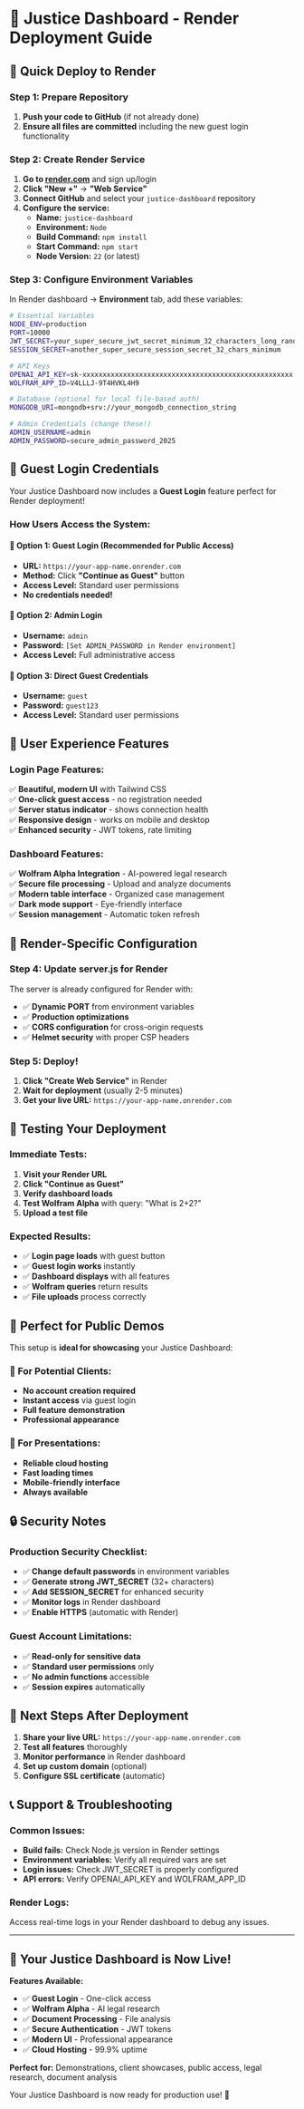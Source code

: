 # 🚀 Justice Dashboard - Render Deployment Guide

## 🎯 **Quick Deploy to Render**

### **Step 1: Prepare Repository**

1. **Push your code to GitHub** (if not already done)
2. **Ensure all files are committed** including the new guest login functionality

### **Step 2: Create Render Service**

1. **Go to [render.com](https://render.com)** and sign up/login
2. **Click "New +"** → **"Web Service"**
3. **Connect GitHub** and select your `justice-dashboard` repository
4. **Configure the service:**
   - **Name:** `justice-dashboard`
   - **Environment:** `Node`
   - **Build Command:** `npm install`
   - **Start Command:** `npm start`
   - **Node Version:** `22` (or latest)

### **Step 3: Configure Environment Variables**

In Render dashboard → **Environment** tab, add these variables:

```bash
# Essential Variables
NODE_ENV=production
PORT=10000
JWT_SECRET=your_super_secure_jwt_secret_minimum_32_characters_long_random_string
SESSION_SECRET=another_super_secure_session_secret_32_chars_minimum

# API Keys
OPENAI_API_KEY=sk-xxxxxxxxxxxxxxxxxxxxxxxxxxxxxxxxxxxxxxxxxxxxxxxxxxxx
WOLFRAM_APP_ID=V4LLLJ-9T4HVKL4H9

# Database (optional for local file-based auth)
MONGODB_URI=mongodb+srv://your_mongodb_connection_string

# Admin Credentials (change these!)
ADMIN_USERNAME=admin
ADMIN_PASSWORD=secure_admin_password_2025
```

## 🔐 **Guest Login Credentials**

Your Justice Dashboard now includes a **Guest Login** feature perfect for Render deployment!

### **How Users Access the System:**

#### **🎯 Option 1: Guest Login (Recommended for Public Access)**

- **URL:** `https://your-app-name.onrender.com`
- **Method:** Click **"Continue as Guest"** button
- **Access Level:** Standard user permissions
- **No credentials needed!**

#### **🔑 Option 2: Admin Login**

- **Username:** `admin`
- **Password:** `[Set ADMIN_PASSWORD in Render environment]`
- **Access Level:** Full administrative access

#### **🔑 Option 3: Direct Guest Credentials**

- **Username:** `guest`
- **Password:** `guest123`
- **Access Level:** Standard user permissions

## 🎨 **User Experience Features**

### **Login Page Features:**

✅ **Beautiful, modern UI** with Tailwind CSS  
✅ **One-click guest access** - no registration needed  
✅ **Server status indicator** - shows connection health  
✅ **Responsive design** - works on mobile and desktop  
✅ **Enhanced security** - JWT tokens, rate limiting  

### **Dashboard Features:**

✅ **Wolfram Alpha Integration** - AI-powered legal research  
✅ **Secure file processing** - Upload and analyze documents  
✅ **Modern table interface** - Organized case management  
✅ **Dark mode support** - Eye-friendly interface  
✅ **Session management** - Automatic token refresh  

## 🔧 **Render-Specific Configuration**

### **Step 4: Update server.js for Render**

The server is already configured for Render with:

- ✅ **Dynamic PORT** from environment variables
- ✅ **Production optimizations**
- ✅ **CORS configuration** for cross-origin requests
- ✅ **Helmet security** with proper CSP headers

### **Step 5: Deploy!**

1. **Click "Create Web Service"** in Render
2. **Wait for deployment** (usually 2-5 minutes)
3. **Get your live URL:** `https://your-app-name.onrender.com`

## 🧪 **Testing Your Deployment**

### **Immediate Tests:**

1. **Visit your Render URL**
2. **Click "Continue as Guest"**
3. **Verify dashboard loads**
4. **Test Wolfram Alpha** with query: "What is 2+2?"
5. **Upload a test file**

### **Expected Results:**

- ✅ **Login page loads** with guest button
- ✅ **Guest login works** instantly
- ✅ **Dashboard displays** with all features
- ✅ **Wolfram queries** return results
- ✅ **File uploads** process correctly

## 🌟 **Perfect for Public Demos**

This setup is **ideal for showcasing** your Justice Dashboard:

### **🎯 For Potential Clients:**

- **No account creation required**
- **Instant access** via guest login
- **Full feature demonstration**
- **Professional appearance**

### **🎯 For Presentations:**

- **Reliable cloud hosting**
- **Fast loading times**
- **Mobile-friendly interface**
- **Always available**

## 🔒 **Security Notes**

### **Production Security Checklist:**

- ✅ **Change default passwords** in environment variables
- ✅ **Generate strong JWT_SECRET** (32+ characters)
- ✅ **Add SESSION_SECRET** for enhanced security  
- ✅ **Monitor logs** in Render dashboard
- ✅ **Enable HTTPS** (automatic with Render)

### **Guest Account Limitations:**

- ✅ **Read-only for sensitive data**
- ✅ **Standard user permissions** only
- ✅ **No admin functions** accessible
- ✅ **Session expires** automatically

## 🚀 **Next Steps After Deployment**

1. **Share your live URL:** `https://your-app-name.onrender.com`
2. **Test all features** thoroughly
3. **Monitor performance** in Render dashboard
4. **Set up custom domain** (optional)
5. **Configure SSL certificate** (automatic)

## 📞 **Support & Troubleshooting**

### **Common Issues:**

- **Build fails:** Check Node.js version in Render settings
- **Environment variables:** Verify all required vars are set
- **Login issues:** Check JWT_SECRET is properly configured
- **API errors:** Verify OPENAI_API_KEY and WOLFRAM_APP_ID

### **Render Logs:**

Access real-time logs in your Render dashboard to debug any issues.

---

## 🎉 **Your Justice Dashboard is Now Live!**

**Features Available:**

- ✅ **Guest Login** - One-click access
- ✅ **Wolfram Alpha** - AI legal research  
- ✅ **Document Processing** - File analysis
- ✅ **Secure Authentication** - JWT tokens
- ✅ **Modern UI** - Professional appearance
- ✅ **Cloud Hosting** - 99.9% uptime

**Perfect for:** Demonstrations, client showcases, public access, legal research, document analysis

Your Justice Dashboard is now ready for production use! 🚀
